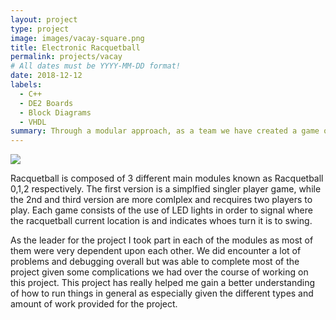 ```yaml
---
layout: project
type: project
image: images/vacay-square.png
title: Electronic Racquetball
permalink: projects/vacay
# All dates must be YYYY-MM-DD format!
date: 2018-12-12
labels:
  - C++
  - DE2 Boards
  - Block Diagrams
  - VHDL
summary: Through a modular approach, as a team we have created a game of an electronic version of racquetball through the use of C++ and programming them onto the Altera DE2 Boards.
---
```


<img class="ui medium right floated rounded image" src="../images/vacay-home-page.png">

Racquetball is composed of 3 different main modules known as Racquetball 0,1,2 respectively. The first version is a simplfied singler player game, while the 2nd and third version are more comlplex and recquires two players to play. Each game consists of the use of LED lights in order to signal where the racquetball current location is and indicates whoes turn it is to swing. 

As the leader for the project I took part in each of the modules as most of them were very dependent upon each other. We did encounter a lot of problems and debugging overall but was able to complete most of the project given some complications we had over the course of working on this project. This project has really helped me gain a better understanding of how to run things in general as especially given the different types and amount of work provided for the project.
 

